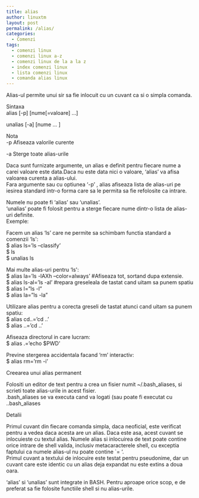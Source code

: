 ```yaml
---
title: alias
author: linuxtm
layout: post
permalink: /alias/
categories:
  - Comenzi
tags:
  - comenzi linux
  - comenzi linux a-z
  - comenzi linux de la a la z
  - index comenzi linux
  - lista comenzi linux
  - comanda alias linux
---
```

Alias-ul permite unui sir sa fie inlocuit cu un cuvant ca si o simpla comanda.

Sintaxa  
alias \[-p\] \[nume[=valoare\] &#8230;]

unalias \[-a\] \[nume &#8230; \]

Nota  
-p Afiseaza valorile curente

-a Sterge toate alias-urile

Daca sunt furnizate argumente, un alias e definit pentru fiecare nume a carei valoare este data.Daca nu este data nici o valoare, &#8216;alias&#8217; va afisa valoarea curenta a alias-ului.  
Fara argumente sau cu optiunea &#8216;-p&#8217; , alias afiseaza lista de alias-uri pe iesirea standard intr-o forma care sa le permita sa fie refolosite ca intrare.

Numele nu poate fi &#8216;alias&#8217; sau &#8216;unalias&#8217;.  
&#8216;unalias&#8217; poate fi folosit pentru a sterge fiecare nume dintr-o lista de alias-uri definite.  
Exemple:

Facem un alias &#8216;ls&#8217; care ne permite sa schimbam functia standard a comenzii &#8216;ls':  
$ alias ls=&#8217;ls &#8211;classify&#8217;  
$ ls  
$ unalias ls

Mai multe alias-uri pentru &#8216;ls':  
$ alias la=&#8217;ls -lAXh &#8211;color=always&#8217; #Afiseaza tot, sortand dupa extensie.  
$ alias ls-al=&#8217;ls -al&#8217; #repara greseleala de tastat cand uitam sa punem spatiu  
$ alias l=&#8221;ls -l&#8221;  
$ alias la=&#8221;ls -la&#8221;

Utilizare alias pentru a corecta greseli de tastat atunci cand uitam sa punem spatiu:  
$ alias cd..=&#8217;cd ..&#8217;  
$ alias ..=&#8217;cd ..&#8217;

Afiseaza directorul in care lucram:  
$ alias .=&#8217;echo $PWD&#8217;

Previne stergerea accidentala facand &#8216;rm&#8217; interactiv:  
$ alias rm=&#8217;rm -i&#8217;

Creearea unui alias permanent

Folositi un editor de text pentru a crea un fisier numit ~/.bash_aliases, si scrieti toate alias-urile in acest fisier.  
.bash\_aliases se va executa cand va logati (sau poate fi executat cu ..bash\_aliases

Detalii

Primul cuvant din fiecare comanda simpla, daca neoficial, este verificat pentru a vedea daca acesta are un alias. Daca este asa, acest cuvant se inlocuieste cu textul alias. Numele alias si inlocuirea de text poate contine orice intrare de shell valida, inclusiv metacaracterele shell, cu exceptia faptului ca numele alias-ul nu poate contine \`= &#8216;.  
Primul cuvant a textului de inlocuire este testat pentru pseudonime, dar un cuvant care este identic cu un alias deja expandat nu este extins a doua oara.

&#8216;alias&#8217; si &#8216;unalias&#8217; sunt integrate in BASH. Pentru aproape orice scop, e de preferat sa fie folosite functiile shell si nu alias-urile.
